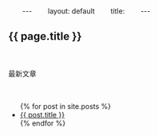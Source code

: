 <!DOCTYPE html>
<html>
<head>
<meta charset="utf-8">
</head>
<body>
 　　---
　　layout: default
　　title:  
　　---
　　<h2>{{ page.title }}</h2>
　　<p>最新文章</p>
　<ul>
  {% for post in site.posts %}
    <li>
      <a href="{{ post.url }}">{{ post.title }}</a>
    </li>
  {% endfor %}
</ul>
</body>
</html>
